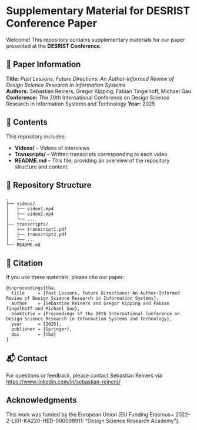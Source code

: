 # Supplementary Material for DESRIST Conference Paper

Welcome! This repository contains supplementary materials for our paper presented at the **DESRIST Conference**.

## 📄 Paper Information

**Title:** *Past Lessons, Future Directions: An Author-Informed Review of Design Science Research in Information Systems*  
**Authors:** Sebastian Reiners, Gregor Kipping, Fabian Tingelhoff, Michael Gau 
**Conference:** The 20th International Conference on Design Science Research in Information Systems and Technology
**Year:** 2025

## 🎥 Contents

This repository includes:

- **Videos/** – Videos of interviews
- **Transcripts/** – Written transcripts corresponding to each video
- **README.md** – This file, providing an overview of the repository structure and content.

## 📁 Repository Structure

```
.
├── videos/
│   ├── video1.mp4
│   ├── video2.mp4
│   └── ...
├── transcripts/
│   ├── transcript1.pdf
│   ├── transcript2.pdf
│   └── ...
└── README.md
```

## 🔗 Citation

If you use these materials, please cite our paper:

```
@inproceedings{tba,
  title     = {Past Lessons, Future Directions: An Author-Informed Review of Design Science Research in Information Systems},
  author    = {Sebastian Reiners and Gregor Kipping and Fabian Tingelhoff and Michael Gau},
  booktitle = {Proceedings of the 20th International Conference on Design Science Research in Information Systems and Technology},
  year      = {2025},
  publisher = {Springer},
  doi       = {tba}
}
```

## 📬 Contact

For questions or feedback, please contact Sebastian Reiners via https://www.linkedin.com/in/sebastian-reiners/ 

## Acknowledgments
This work was funded by the European Union [EU Funding Erasmus+ 2022-2-LI01-KA220-HED-000098911: “Design Science Research Academy”].
